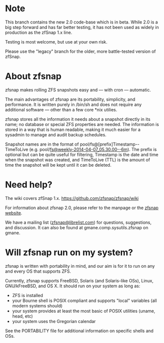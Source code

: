# Note

This branch contains the new 2.0 code-base which is in beta. While 2.0 is a big
step forward and has far better testing, it has not been used as widely in
production as the zfSnap 1.x line.

Testing is most welcome, but use at your own risk.

Please use the "legacy" branch for the older, more battle-tested version of zfSnap.

# About zfsnap

zfsnap makes rolling ZFS snapshots easy and — with cron — automatic.

The main advantages of zfsnap are its portability, simplicity, and performance.
It is written purely in /bin/sh and does not require any additional software —
other than a few core *nix utilies.

zfsnap stores all the information it needs about a snapshot directly in its name;
no database or special ZFS properties are needed. The information is stored in
a way that is human readable, making it much easier for a sysadmin to manage
and audit backup schedules.

Snapshot names are in the format of pool/fs@[prefix]Timestamp--TimeToLive (e.g.
pool/fs@weekly-2014-04-07_05.30.00--6m). The prefix is optional but can be quite
useful for filtering, Timestamp is the date and time when the snapshot was
created, and TimeToLive (TTL) is the amount of time the snapshot will be kept
until it can be deleted.

# Need help?

The wiki covers zfSnap 1.x. https://github.com/zfsnap/zfsnap/wiki

For information about zfsnap 2.0, please refer to the manpage or the [zfsnap
website](http://www.zfsnap.org).

We have a mailing list (zfsnap@librelist.com) for questions, suggestions, and
discussion. It can also be found at gmane.comp.sysutils.zfsnap on gmane.

# Will zfsnap run on my system?

zfsnap is written with portability in mind, and our aim is for it to run on
any and every OS that supports ZFS.

Currently, zfsnap supports FreeBSD, Solaris (and Solaris-like OSs), Linux,
GNU/kFreeBSD, and OS X. It should run on your system as long as:
- ZFS is installed
- your Bourne shell is POSIX compliant and supports "local" variables (all modern systems should)
- your system provides at least the most basic of POSIX utilities (uname, head, etc)
- your system uses the Gregorian calendar

See the PORTABILITY file for additional information on specific shells and OSs.
